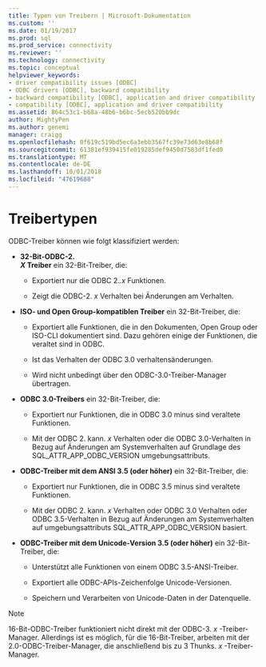 ```yaml
---
title: Typen von Treibern | Microsoft-Dokumentation
ms.custom: ''
ms.date: 01/19/2017
ms.prod: sql
ms.prod_service: connectivity
ms.reviewer: ''
ms.technology: connectivity
ms.topic: conceptual
helpviewer_keywords:
- driver compatibility issues [ODBC]
- ODBC drivers [ODBC], backward compatibility
- backward compatibility [ODBC], application and driver compatibility
- compatibility [ODBC], application and driver compatibility
ms.assetid: 864c53c1-b68a-48b6-b6bc-5ecb520bb9dc
author: MightyPen
ms.author: genemi
manager: craigg
ms.openlocfilehash: 0f619c519bd5ec6a3ebb3567fc39e73d63e8b68f
ms.sourcegitcommit: 61381ef939415fe019285def9450d7583df1fed0
ms.translationtype: MT
ms.contentlocale: de-DE
ms.lasthandoff: 10/01/2018
ms.locfileid: "47619688"
---
```

# <a name="types-of-drivers"></a>Treibertypen
ODBC-Treiber können wie folgt klassifiziert werden:  
  
-   **32-Bit-ODBC-2.**  
     ***X* Treiber** ein 32-Bit-Treiber, die:  
  
    -   Exportiert nur die ODBC 2.*.x* Funktionen.  
  
    -   Zeigt die ODBC-2. *x* Verhalten bei Änderungen am Verhalten.  
  
-   **ISO- und Open Group-kompatiblen Treiber** ein 32-Bit-Treiber, die:  
  
    -   Exportiert alle Funktionen, die in den Dokumenten, Open Group oder ISO-CLI dokumentiert sind. Dazu gehören einige der Funktionen, die veraltet sind in ODBC.  
  
    -   Ist das Verhalten der ODBC 3.0 verhaltensänderungen.  
  
    -   Wird nicht unbedingt über den ODBC-3.0-Treiber-Manager übertragen.  
  
-   **ODBC 3.0-Treibers** ein 32-Bit-Treiber, die:  
  
    -   Exportiert nur Funktionen, die in ODBC 3.0 minus sind veraltete Funktionen.  
  
    -   Mit der ODBC 2. kann. *x* Verhalten oder die ODBC 3.0-Verhalten in Bezug auf Änderungen am Systemverhalten auf Grundlage des SQL_ATTR_APP_ODBC_VERSION umgebungsattributs.  
  
-   **ODBC-Treiber mit dem ANSI 3.5 (oder höher)** ein 32-Bit-Treiber, die:  
  
    -   Exportiert nur Funktionen, die in ODBC 3.5 minus sind veraltete Funktionen.  
  
    -   Mit der ODBC 2. kann. *x* Verhalten oder ODBC 3.0 Verhalten oder ODBC 3.5-Verhalten in Bezug auf Änderungen am Systemverhalten auf umgebungsattributs SQL_ATTR_APP_ODBC_VERSION basiert.  
  
-   **ODBC-Treiber mit dem Unicode-Version 3.5 (oder höher)** ein 32-Bit-Treiber, die:  
  
    -   Unterstützt alle Funktionen von einem ODBC 3.5-ANSI-Treiber.  
  
    -   Exportiert alle ODBC-APIs-Zeichenfolge Unicode-Versionen.  
  
    -   Speichern und Verarbeiten von Unicode-Daten in der Datenquelle.  
  
> [!NOTE]  
>  16-Bit-ODBC-Treiber funktioniert nicht direkt mit der ODBC-3. *x* -Treiber-Manager. Allerdings ist es möglich, für die 16-Bit-Treiber, arbeiten mit der 2.0-ODBC-Treiber-Manager, die anschließend bis zu 3 Thunks. *x* -Treiber-Manager.
